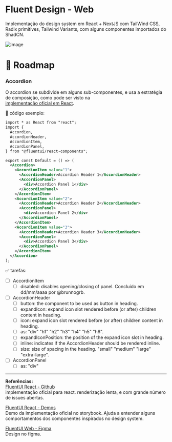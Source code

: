 # Fluent Design - Web

Implementação do design system em React + NextJS com TailWind CSS, Radix primitives, Tailwind Variants, com alguns componentes importados do ShadCN.

![image](https://github.com/grbtec/gbt-fluent2-web/assets/1107735/ce17ba93-95ae-4eb6-9384-3a76a37f46b3)

# 🚀 Roadmap

### Accordion
O accordion se subdivide em alguns sub-componentes, e usa a estratégia de composição, como pode ser visto na   
[implementação oficial em React](https://master--628d031b55e942004ac95df1.chromatic.com/?path=/docs/components-accordion--default).

👀 código exemplo:  
```xml
import * as React from "react";
import {
  Accordion,
  AccordionHeader,
  AccordionItem,
  AccordionPanel,
} from "@fluentui/react-components";

export const Default = () => (
  <Accordion>
    <AccordionItem value="1">
      <AccordionHeader>Accordion Header 1</AccordionHeader>
      <AccordionPanel>
        <div>Accordion Panel 1</div>
      </AccordionPanel>
    </AccordionItem>
    <AccordionItem value="2">
      <AccordionHeader>Accordion Header 2</AccordionHeader>
      <AccordionPanel>
        <div>Accordion Panel 2</div>
      </AccordionPanel>
    </AccordionItem>
    <AccordionItem value="3">
      <AccordionHeader>Accordion Header 3</AccordionHeader>
      <AccordionPanel>
        <div>Accordion Panel 3</div>
      </AccordionPanel>
    </AccordionItem>
  </Accordion>
);
```

✅ tarefas:  
- [ ] AccordionItem
  - [ ] disabled: disables opening/closing of panel. Concluído em dd/mm/aaaa por @brunnogrb.
- [ ] AccordionHeader
  - [ ] button: the component to be used as button in heading.
  - [ ] expandIcon: expand icon slot rendered before (or after) children content in heading.
  - [ ] icon: expand icon slot rendered before (or after) children content in heading.
  - [ ] as: "div" "h1" "h2" "h3" "h4" "h5" "h6".
  - [ ] expandIconPosition: the position of the expand icon slot in heading.
  - [ ] inline: indicates if the AccordionHeader should be rendered inline.
  - [ ] size: size of spacing in the heading. "small" "medium" "large" "extra-large".
- [ ] AccordionPanel
  - [ ] as: "div"

--- 
**Referências:**  
[FluentUI React - Github](https://github.com/microsoft/fluentui)  
implementação oficial para react. renderização lenta, e com grande número de issues abertas.

[FluentUI React - Demos](https://master--628d031b55e942004ac95df1.chromatic.com/?path=/docs/demos--demos)  
Demo da implementação oficial no storybook.
Ajuda a entender alguns comportamentos dos componentes inspirados no design system.

[FluentUI Web - Figma](https://www.figma.com/community/file/836828295772957889)  
Design no figma.





